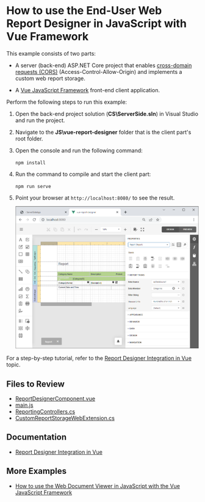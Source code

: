 # How to use the End-User Web Report Designer in JavaScript with Vue Framework

This example consists of two parts:

- A server (back-end) ASP.NET Core project that enables [cross-domain requests (CORS)](https://developer.mozilla.org/en-US/docs/Web/HTTP/CORS) (Access-Control-Allow-Origin) and implements a custom web report storage.

- A <a href="https://vuejs.org/">Vue JavaScript Framework</a> front-end client application.

Perform the following steps to run this example:

1. Open the back-end project solution (**CS\ServerSide.sln**) in Visual Studio and run the project.
2. Navigate to the **JS\vue-report-designer** folder that is the client part's root folder.
3. Open the console and run the following command:

    ```npm install```

4. Run the command to compile and start the client part:

    ```npm run serve```

5. Point your browser at `http://localhost:8080/` to see the result.

    ![End-User Web Report Designer in JavaScript with Vue](images/screenshot.png)

For a step-by-step tutorial, refer to the
[Report Designer Integration in Vue](https://docs.devexpress.com/XtraReports/401542) topic.

## Files to Review 

- [ReportDesignerComponent.vue](JS\vue-report-designer\src\components\ReportDesignerComponent.vue)
- [main.js](JS\vue-report-designer\src\main.js)
- [ReportingControllers.cs](CS\ServerSideApp\Controllers\ReportingControllers.cs)
- [CustomReportStorageWebExtension.cs](CS\ServerSideApp\Services\CustomReportStorageWebExtension.cs)

## Documentation

- [Report Designer Integration in Vue](https://docs.devexpress.com/XtraReports/401542)
## More Examples

- [How to use the Web Document Viewer in JavaScript with the Vue JavaScript Framework](https://github.com/DevExpress-Examples/reporting-web-document-viewer-in-javascript-with-vue)

